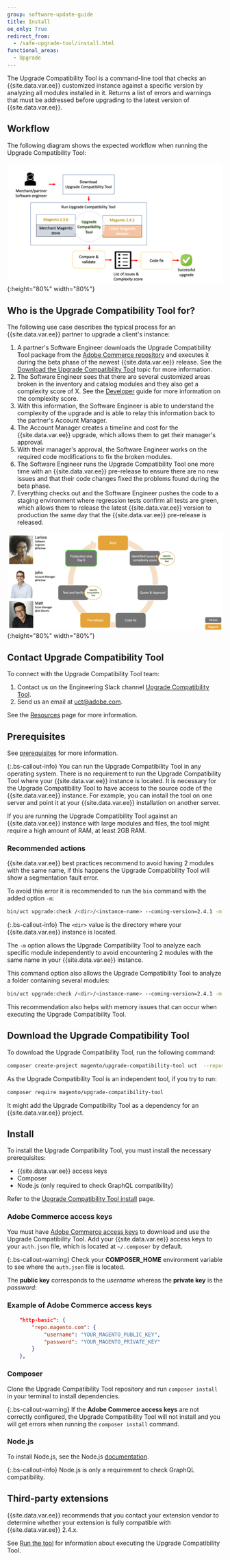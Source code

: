 ```yaml
---
group: software-update-guide
title: Install
ee_only: True
redirect_from:
  - /safe-upgrade-tool/install.html
functional_areas:
  - Upgrade
---
```


The Upgrade Compatibility Tool is a command-line tool that checks an {{site.data.var.ee}} customized instance against a specific version by analyzing all modules installed in it. Returns a list of errors and warnings that must be addressed before upgrading to the latest version of {{site.data.var.ee}}.

## Workflow

The following diagram shows the expected workflow when running the Upgrade Compatibility Tool:

![Upgrade Compatibility Tool Diagram](img/mvp-diagram-v3.png){:height="80%" width="80%"}

## Who is the Upgrade Compatibility Tool for?

The following use case describes the typical process for an {{site.data.var.ee}} partner to upgrade a client's instance:

1. A partner's Software Engineer downloads the Upgrade Compatibility Tool package from the [Adobe Commerce repository](https://repo.magento.com/) and executes it during the beta phase of the newest {{site.data.var.ee}} release. See the [Download the Upgrade Compatibility Tool]({{site.baseurl}}/upgrade-compatibility-tool/install.html#download-the-upgrade-compatibility-tool) topic for more information.
1. The Software Engineer sees that there are several customized areas broken in the inventory and catalog modules and they also get a complexity score of X. See the [Developer]({{site.baseurl}}/upgrade-compatibility-tool/developer.html) guide for more information on the complexity score.
1. With this information, the Software Engineer is able to understand the complexity of the upgrade and is able to relay this information back to the partner's Account Manager.
1. The Account Manager creates a timeline and cost for the {{site.data.var.ee}} upgrade, which allows them to get their manager's approval.
1. With their manager's approval, the Software Engineer works on the required code modifications to fix the broken modules.
1. The Software Engineer runs the Upgrade Compatibility Tool one more time with an {{site.data.var.ee}} pre-release to ensure there are no new issues and that their code changes fixed the problems found during the beta phase.
1. Everything checks out and the Software Engineer pushes the code to a staging environment where regression tests confirm all tests are green, which allows them to release the latest {{site.data.var.ee}} version to production the same day that the {{site.data.var.ee}} pre-release is released.

![Upgrade Compatibility Tool audience](img/audience-uct-v3.png){:height="80%" width="80%"}

## Contact Upgrade Compatibility Tool

To connect with the Upgrade Compatibility Tool team:

1. Contact us on the Engineering Slack channel [Upgrade Compatibility Tool](https://magentocommeng.slack.com/archives/C019Y143U9F).
1. Send us an email at [uct@adobe.com](mailto:uct@adobe.com).

See the [Resources]({{site.baseurl}}/community/resources/resources.html) page for more information.

## Prerequisites

See [prerequisites]({{site.baseurl}}/upgrade-compatibility-tool/prerequisites.html) for more information.

{:.bs-callout-info}
You can run the Upgrade Compatibility Tool in any operating system. There is no requirement to run the Upgrade Compatibility Tool where your {{site.data.var.ee}} instance is located. It is necessary for the Upgrade Compatibility Tool to have access to the source code of the {{site.data.var.ee}} instance. For example, you can install the tool on one server and point it at your {{site.data.var.ee}} installation on another server.

If you are running the Upgrade Compatibility Tool against an {{site.data.var.ee}} instance with large modules and files, the tool might require a high amount of RAM, at least 2GB RAM.

### Recommended actions

{{site.data.var.ee}} best practices recommend to avoid having 2 modules with the same name, if this happens the Upgrade Compatibility Tool will show a segmentation fault error.

To avoid this error it is recommended to run the `bin` command with the added option `-m`:

```bash
bin/uct upgrade:check /<dir>/<instance-name> --coming-version=2.4.1 -m /vendor/<vendor-name>/<module-name>
```

{:.bs-callout-info}
The `<dir>` value is the directory where your {{site.data.var.ee}} instance is located.

The `-m` option allows the Upgrade Compatibility Tool to analyze each specific module independently to avoid encountering 2 modules with the same name in your {{site.data.var.ee}} instance.

This command option also allows the Upgrade Compatibility Tool to analyze a folder containing several modules:

```bash
bin/uct upgrade:check /<dir>/<instance-name> --coming-version=2.4.1 -m /vendor/<vendor-name>/
```

This recommendation also helps with memory issues that can occur when executing the Upgrade Compatibility Tool.

## Download the Upgrade Compatibility Tool

To download the Upgrade Compatibility Tool, run the following command:

```bash
composer create-project magento/upgrade-compatibility-tool uct  --repository https://repo.magento.com
```

As the Upgrade Compatibility Tool is an independent tool, if you try to run:

```bash
composer require magento/upgrade-compatibility-tool
```

It might add the Upgrade Compatibility Tool as a dependency for an {{site.data.var.ee}} project.

## Install

To install the Upgrade Compatibility Tool, you must install the necessary prerequisites:

*  {{site.data.var.ee}} access keys
*  Composer
*  Node.js (only required to check GraphQL compatibility)

Refer to the [Upgrade Compatibility Tool install]({{site.baseurl}}/upgrade-compatibility-tool/install.html#install) page.

### Adobe Commerce access keys

You must have [Adobe Commerce access keys]({{site.baseurl}}/marketplace/sellers/profile-information.html#access-keys) to download and use the Upgrade Compatibility Tool. Add your {{site.data.var.ee}} access keys to your `auth.json` file, which is located at `~/.composer` by default.

{:.bs-callout-warning}
Check your **COMPOSER_HOME** environment variable to see where the `auth.json` file is located.

The **public key** corresponds to the _username_ whereas the **private key** is the _password_:

### Example of Adobe Commerce access keys

```json
    "http-basic": {
        "repo.magento.com": {
            "username": "YOUR_MAGENTO_PUBLIC_KEY",
            "password": "YOUR_MAGENTO_PRIVATE_KEY"
        }
    },
```

### Composer

Clone the Upgrade Compatibility Tool repository and run `composer install` in your terminal to install dependencies.

{:.bs-callout-warning}
If the **Adobe Commerce access keys** are not correctly configured, the Upgrade Compatibility Tool will not install and you will get errors when running the `composer install` command.

### Node.js

To install Node.js, see the Node.js [documentation](https://nodejs.dev/learn/how-to-install-nodejs).

{:.bs-callout-info}
Node.js is only a requirement to check GraphQL compatibility.

## Third-party extensions

{{site.data.var.ee}} recommends that you contact your extension vendor to determine whether your extension is fully compatible with {{site.data.var.ee}} 2.4.x.

See [Run the tool]({{site.baseurl}}/upgrade-compatibility-tool/run.html) for information about executing the Upgrade Compatibility Tool.
